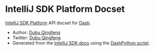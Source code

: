 IntelliJ SDK Platform Docset
=======================

[IntelliJ SDK Platform](http://www.jetbrains.org/intellij/sdk/docs/index.html) API docset for [Dash](http://kapeli.com/dash).

 * Author: [Dubu Qingfeng](https://github.com/dubuqingfeng)
 * Twitter: [Dubu Qingfeng](https://twitter.com/dubuqingfeng)
 * Generated from the [IntelliJ SDK docs](https://github.com/JetBrains/intellij-sdk-docs) using the [DashPython script](https://github.com/datasaur/pgdash/blob/master/pgdoc2set.py).
